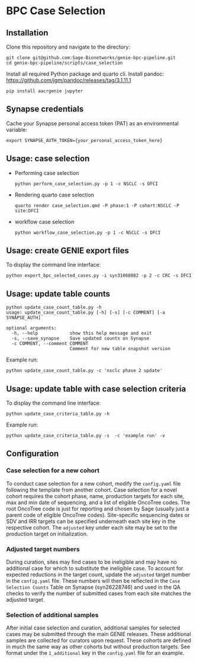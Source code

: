 # BPC Case Selection

## Installation

Clone this repository and navigate to the directory:
```
git clone git@github.com:Sage-Bionetworks/genie-bpc-pipeline.git
cd genie-bpc-pipeline/scripts/case_selection
```

Install all required Python package and quarto cli.
Install pandoc: https://github.com/jgm/pandoc/releases/tag/3.1.11.1

```
pip install aacrgenie jupyter
```

## Synapse credentials

Cache your Synapse personal access token (PAT) as an environmental variable:
```
export SYNAPSE_AUTH_TOKEN={your_personal_access_token_here}
```

## Usage: case selection

* Performing case selection

    ```
    python perform_case_selection.py -p 1 -c NSCLC -s DFCI   
    ```

* Rendering quarto case selection

    ```
    quarto render case_selection.qmd -P phase:1 -P cohort:NSCLC -P site:DFCI
    ```

* workflow case selection

	```
	python workflow_case_selection.py -p 1 -c NSCLC -s DFCI
	```

## Usage: create GENIE export files

To display the command line interface:
```
python export_bpc_selected_cases.py -i syn31068082 -p 2 -c CRC -s DFCI
```


## Usage: update table counts

```
python update_case_count_table.py -h
usage: update_case_count_table.py [-h] [-s] [-c COMMENT] [-a SYNAPSE_AUTH]

optional arguments:
  -h, --help            show this help message and exit
  -s, --save_synapse    Save updated counts on Synapse
  -c COMMENT, --comment COMMENT
                        Comment for new table snapshot version

```

Example run: 
```
python update_case_count_table.py -c 'nsclc phase 2 update'
```


## Usage: update table with case selection criteria

To display the command line interface:
```
python update_case_criteria_table.py -h
```

Example run: 
```
python update_case_criteria_table.py -s  -c 'example run' -v
```

## Configuration

### Case selection for a new cohort
To conduct case selection for a new cohort, modify the `config.yaml` file following the template from another cohort.  Case selection for a novel cohort requires the cohort phase, name, production targets for each site, max and min date of sequencing, and a list of eligible OncoTree codes.  The root OncoTree code is just for reporting and chosen by Sage (usually just a parent code of eligible OncoTree codes).  Site-specific sequencing dates or SDV and IRR targets can be specified underneath each site key in the respective cohort.  The `adjusted` key under each site may be set to the production target on initialization.  

### Adjusted target numbers
During curation, sites may find cases to be ineligible and may have no additional case for which to substitute the ineligible case.  To account for expected reductions in the target count, update the `adjusted` target number in the `config.yaml` file.  These numbers will then be reflected in the `Case Selection Counts` Table on Synapse (syn26228746) and used in the QA checks to verify the number of submitted cases from each site matches the adjusted target.  

### Selection of additional samples
After initial case selection and curation, additional samples for selected cases may be submitted through the main GENIE releases.  These additional samples are collected for curators upon request.  These cohorts are defined in much the same way as other cohorts but without production targets.  See format under the `1_additional` key in the `config.yaml` file for an example.  
